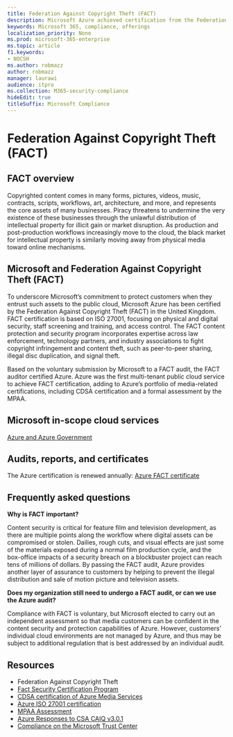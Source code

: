 ```yaml
---
title: Federation Against Copyright Theft (FACT)
description: Microsoft Azure achieved certification from the Federation Against Copyright Theft in the UK.
keywords: Microsoft 365, compliance, offerings
localization_priority: None
ms.prod: microsoft-365-enterprise
ms.topic: article
f1.keywords:
- NOCSH
ms.author: robmazz
author: robmazz
manager: laurawi
audience: itpro
ms.collection: M365-security-compliance
hideEdit: true
titleSuffix: Microsoft Compliance
---
```


# Federation Against Copyright Theft (FACT)

## FACT overview

Copyrighted content comes in many forms, pictures, videos, music, contracts, scripts, workflows, art, architecture, and more, and represents the core assets of many businesses. Piracy threatens to undermine the very existence of these businesses through the unlawful distribution of intellectual property for illicit gain or market disruption. As production and post-production workflows increasingly move to the cloud, the black market for intellectual property is similarly moving away from physical media toward online mechanisms.

## Microsoft and Federation Against Copyright Theft (FACT)

To underscore Microsoft’s commitment to protect customers when they entrust such assets to the public cloud, Microsoft Azure has been certified by the Federation Against Copyright Theft (FACT) in the United Kingdom. FACT certification is based on ISO 27001, focusing on physical and digital security, staff screening and training, and access control. The FACT content protection and security program incorporates expertise across law enforcement, technology partners, and industry associations to fight copyright infringement and content theft, such as peer-to-peer sharing, illegal disc duplication, and signal theft.

Based on the voluntary submission by Microsoft to a FACT audit, the FACT auditor certified Azure. Azure was the first multi-tenant public cloud service to achieve FACT certification, adding to Azure’s portfolio of media-related certifications, including CDSA certification and a formal assessment by the MPAA.

## Microsoft in-scope cloud services

[Azure and Azure Government](https://aka.ms/AzureCompliance)

## Audits, reports, and certificates

The Azure certification is renewed annually: [Azure FACT certificate](https://aka.ms/azurefactcert)

## Frequently asked questions

**Why is FACT important?**

Content security is critical for feature film and television development, as there are multiple points along the workflow where digital assets can be compromised or stolen. Dailies, rough cuts, and visual effects are just some of the materials exposed during a normal film production cycle, and the box-office impacts of a security breach on a blockbuster project can reach tens of millions of dollars. By passing the FACT audit, Azure provides another layer of assurance to customers by helping to prevent the illegal distribution and sale of motion picture and television assets.

**Does my organization still need to undergo a FACT audit, or can we use the Azure audit?**

Compliance with FACT is voluntary, but Microsoft elected to carry out an independent assessment so that media customers can be confident in the content security and protection capabilities of Azure. However, customers’ individual cloud environments are not managed by Azure, and thus may be subject to additional regulation that is best addressed by an individual audit.

## Resources

- Federation Against Copyright Theft
- [Fact Security Certification Program](https://go.microsoft.com/fwlink/?linkid=2099508)
- [CDSA certification of Azure Media Services](https://aka.ms/cdsa-cert)
- [Azure ISO 27001 certification](https://aka.ms/Azure-BSI-Cert)
- [MPAA Assessment](offering-mpaa.md)
- [Azure Responses to CSA CAIQ v3.0.1](https://aka.ms/csacaiqresponses)
- [Compliance on the Microsoft Trust Center](https://www.microsoft.com/trust-center/compliance/compliance-overview)
